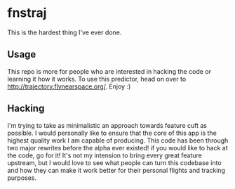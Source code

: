 # fnstraj
This is the hardest thing I've ever done.

## Usage
This repo is more for people who are interested in hacking the code or learning it how it works. To use this predictor, head on over to http://trajectory.flynearspace.org/. Enjoy :)

## Hacking
I'm trying to take as minimalistic an approach towards feature cuft as possible. I would personally like to ensure that the core of this app is the highest quality work I am capable of producing. This code has been through two major rewrites before the alpha ever existed! if you would like to hack at the code, go for it! It's not my intension to bring every great feature upstream, but I would love to see what people can turn this codebase into and how they can make it work better for their personal flights and tracking purposes.
